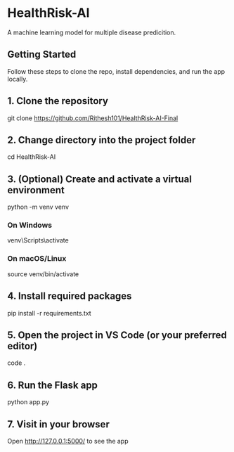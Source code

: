 # HealthRisk-AI
A machine learning model for multiple disease predicition.

## Getting Started

Follow these steps to clone the repo, install dependencies, and run the app locally.

## 1. Clone the repository
git clone https://github.com/Rithesh101/HealthRisk-AI-Final

## 2. Change directory into the project folder
cd HealthRisk-AI

## 3. (Optional) Create and activate a virtual environment
python -m venv venv
### On Windows
venv\Scripts\activate
### On macOS/Linux
source venv/bin/activate

## 4. Install required packages
pip install -r requirements.txt

## 5. Open the project in VS Code (or your preferred editor)
code .

## 6. Run the Flask app
python app.py

## 7. Visit in your browser
Open http://127.0.0.1:5000/ to see the app
